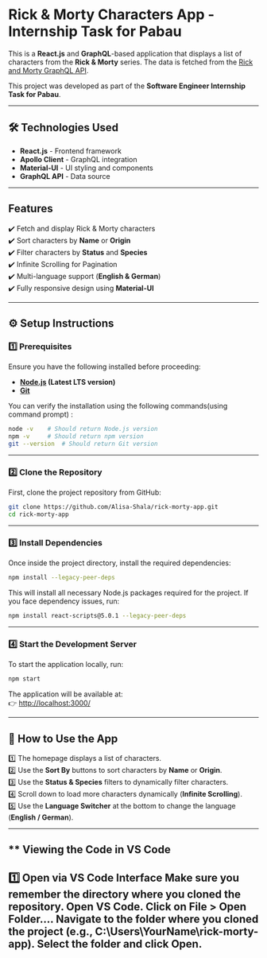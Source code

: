 # Rick & Morty Characters App - Internship Task for Pabau

This is a **React.js** and **GraphQL**-based application that displays a list of characters from the **Rick & Morty** series. The data is fetched from the [Rick and Morty GraphQL API](https://rickandmortyapi.com/graphql).

This project was developed as part of the **Software Engineer Internship Task for Pabau**.

---

## 🛠 **Technologies Used**
- **React.js** - Frontend framework  
- **Apollo Client** - GraphQL integration  
- **Material-UI** - UI styling and components  
- **GraphQL API** - Data source  

---

##  **Features**
✔️ Fetch and display Rick & Morty characters  
✔️ Sort characters by **Name** or **Origin**  
✔️ Filter characters by **Status** and **Species**  
✔️ Infinite Scrolling for Pagination  
✔️ Multi-language support (**English & German**)  
✔️ Fully responsive design using **Material-UI**  

---

## ⚙ **Setup Instructions**

### **1️⃣ Prerequisites**
Ensure you have the following installed before proceeding:  

- **[Node.js](https://nodejs.org/) (Latest LTS version)**  
- **[Git](https://git-scm.com/downloads)**  

You can verify the installation using the following commands(using command prompt) :  

```sh
node -v    # Should return Node.js version
npm -v     # Should return npm version
git --version  # Should return Git version
```

---

### **2️⃣ Clone the Repository**
First, clone the project repository from GitHub:  

```sh
git clone https://github.com/Alisa-Shala/rick-morty-app.git
cd rick-morty-app
```

---

### **3️⃣ Install Dependencies**
Once inside the project directory, install the required dependencies:  

```sh
npm install --legacy-peer-deps
```
This will install all necessary Node.js packages required for the project. If you face dependency issues, run:

```sh
npm install react-scripts@5.0.1 --legacy-peer-deps
```

---

### **4️⃣ Start the Development Server**
To start the application locally, run:  

```sh
npm start
```
The application will be available at:  
👉 [http://localhost:3000/](http://localhost:3000/)  

---

## 🔄 **How to Use the App**
1️⃣ The homepage displays a list of characters.  
2️⃣ Use the **Sort By** buttons to sort characters by **Name** or **Origin**.  
3️⃣ Use the **Status & Species** filters to dynamically filter characters.  
4️⃣ Scroll down to load more characters dynamically (**Infinite Scrolling**).  
5️⃣ Use the **Language Switcher** at the bottom to change the language (**English / German**).  

---

## ** Viewing the Code in VS Code
1️⃣ Open via VS Code Interface
Make sure you remember the directory where you cloned the repository.
Open VS Code.
Click on File > Open Folder....
Navigate to the folder where you cloned the project (e.g., C:\Users\YourName\rick-morty-app).
Select the folder and click Open.
---
